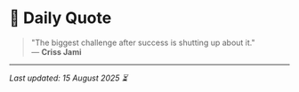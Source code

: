# 📜 Daily Quote

> "The biggest challenge after success is shutting up about it."  
> — **Criss Jami**

---

_Last updated: 15 August 2025 ⏳_
